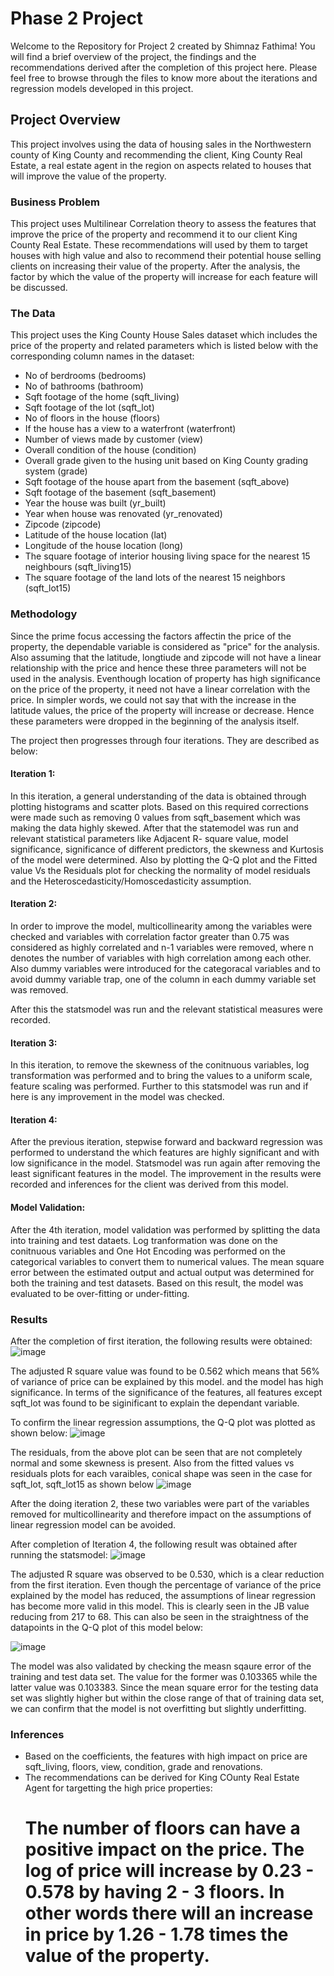 # Phase 2 Project
Welcome to the Repository for Project 2 created by Shimnaz Fathima! You will find a brief overview of the project, the findings and the recommendations derived after the completion of this project here. Please feel free to browse through the files to know more about the iterations and regression models developed in this project.

## Project Overview

This project involves using the data of housing sales in the Northwestern county of King County and recommending the client, King County Real Estate, a real estate agent in the region on aspects related to houses that will improve the value of the property. 

### Business Problem

This project uses Multilinear Correlation theory to assess the features that improve the price of the property and recommend it to our client King County Real Estate. These recommendations will used by them to target houses with high value and also to recommend their potential house selling clients on increasing their value of the property. After the analysis, the factor by which the value of the property will increase for each feature will be discussed.

### The Data

This project uses the King County House Sales dataset which includes the price of the property and related parameters which is listed below with the corresponding column names in the dataset:

* No of berdrooms (bedrooms)
* No of bathrooms (bathroom)
* Sqft footage of the home (sqft_living)
* Sqft footage of the lot (sqft_lot)
* No of floors in the house (floors)
* If the house has a view to a waterfront (waterfront)
* Number of views made by customer (view)
* Overall condition of the house (condition)
* Overall grade given to the husing unit based on King County grading system (grade)
* Sqft footage of the house apart from the basement (sqft_above)
* Sqft footage of the basement (sqft_basement)
* Year the house was built (yr_built)
* Year when house was renovated (yr_renovated)
* Zipcode (zipcode)
* Latitude of the house location (lat)
* Longitude of the house location (long)
* The square footage of interior housing living space for the nearest 15 neighbours (sqft_living15) 
* The square footage of the land lots of the nearest 15 neighbors (sqft_lot15)

### Methodology

Since the prime focus accessing the factors affectin the price of the property, the dependable variable is considered as "price" for the analysis. Also assuming that the latitude, longtiude and zipcode will not have a linear relationship with the price and hence these three parameters will not be used in the analysis. Eventhough location of property has high significance on the price of the property, it need not have a linear correlation with the price. In simpler words, we could not say that with the increase in the latitude values, the price of the property will increase or decrease. Hence these parameters were dropped in the beginning of the analysis itself.

The project then progresses through four iterations. They are described as below:

#### Iteration 1:
In this iteration, a general understanding of the data is obtained through plotting histograms and scatter plots. Based on this required corrections were made such as removing 0 values from sqft_basement which was making the data highly skewed. After that the statemodel was run and relevant statistical parameters like Adjacent R- square value, model significance, significance of different predictors, the skewness and Kurtosis of the model were determined. Also by plotting the Q-Q plot and the Fitted value Vs the Residuals plot for checking the normality of model residuals and the Heteroscedasticity/Homoscedasticity assumption.

#### Iteration 2:

In order to improve the model, multicollinearity among the variables were checked and variables with correlation factor greater than 0.75 was considered as highly correlated and n-1 variables were removed, where n denotes the number of variables with high correlation among each other. Also dummy variables were introduced for the categoracal variables and to avoid dummy variable trap, one of the column in each dummy variable set was removed.

After this the statsmodel was run and the relevant statistical measures were recorded.

#### Iteration 3:

In this iteration, to remove the skewness of the conitnuous variables, log transformation was performed and to bring the values to a uniform scale, feature scaling was performed. Further to this statsmodel was run and if here is any improvement in the model was checked.

#### Iteration 4:

After the previous iteration, stepwise forward and backward regression was performed to understand the which features are highly significant and with low significance in the model. Statsmodel was run again after removing the least significant features in the model. The improvement in the results were recorded and inferences for the client was derived from this model.

#### Model Validation:

After the 4th iteration, model validation was performed by splitting the data into training and test dataets. Log tranformation was done on the conitnuous variables and One Hot Encoding was performed on the categorical variables to convert them to numerical values. The mean square error between the estimated output and actual output was determined for both the training and test datasets. Based on this result, the model was evaluated to be over-fitting or under-fitting.

### Results

After the completion of first iteration, the following results were obtained:
![image](https://github.com/Shimnazzz/dsc-phase-2-project/assets/147800579/85293e70-9739-4780-9637-ce33fa024736)

The adjusted R square value was found to be 0.562 which means that 56% of variance of price can be explained by this model. and the model has high significance. In terms of the significance of the features, all features except sqft_lot was found to be siginificant to explain the dependant variable. 

To confirm the linear regression assumptions, the Q-Q plot was plotted as shown below: 
![image](https://github.com/Shimnazzz/dsc-phase-2-project/assets/147800579/9604989b-ced4-49f5-91f4-cd2ad7f24337)

The residuals, from the above plot can be seen that are not completely normal and some skewness is present. Also from the fitted values vs residuals plots for each varaibles, conical shape was seen in the case for sqft_lot, sqft_lot15 as shown below
![image](https://github.com/Shimnazzz/dsc-phase-2-project/assets/147800579/84315376-6a15-4158-b121-a6372ddd8378)

After the doing iteration 2, these two variables were part of the variables removed for multicollinearity and therefore impact on the assumptions of linear regression model can be avoided.

After completion of Iteration 4, the following result was obtained after running the statsmodel:
![image](https://github.com/Shimnazzz/dsc-phase-2-project/assets/147800579/2d2825ff-6522-4704-89b8-b1790c78bc8d)

The adjusted R square was observed to be 0.530, which is a clear reduction from the first iteration. Even though the percentage of variance of the price explained by the model has reduced, the assumptions of linear regression has become more valid in this model. This is clearly seen in the JB value reducing from 217 to 68. This can also be seen in the straightness of the datapoints in the Q-Q plot of this model below:

![image](https://github.com/Shimnazzz/dsc-phase-2-project/assets/147800579/979e53fe-4f1a-451c-a736-8c99241347a8)

The model was also validated by checking the measn sqaure error of the training and test data set. The value for the former was 0.103365 while the latter value was 0.103383. Since the mean square error for the testing data set was slightly higher but within the close range of that of training data set, we can confirm that the model is not overfitting but slightly underfitting.

### Inferences

* Based on the coefficients, the features with high impact on price are sqft_living, floors, view, condition, grade and renovations.
* The recommendations can be derived for King COunty Real Estate Agent for targetting the high price properties:
    # The number of floors can have a positive impact on the price. The log of price will increase by 0.23 - 0.578 by having 2 - 3 floors. In other words there will an increase in price by 1.26 - 1.78 times the value of the property.
  #


